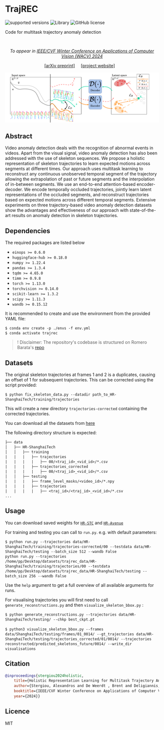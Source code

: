 # TrajREC

![supported versions](https://img.shields.io/badge/python->3.10-brightgreen/?style=flat&logo=python&color=green)
![Library](https://img.shields.io/badge/library-PyTorch-blue?logo=Pytorch)
![GitHub license](https://img.shields.io/cocoapods/l/AFNetworking)

Code for multitask trajectory anomaly detection

<i></i>
<br>
<i><p align="center"> To appear in <a href="https://wacv2024.thecvf.com"> IEEE/CVF Winter Conference on Applications of Computer Vision (WACV) 2024</a></p></i>
<p align="center">
<a href="https://arxiv.org/abs/2311.01851" target="blank" >[arXiv preprint]</a>
&nbsp;&nbsp;&nbsp;
<a href="https://alexandrosstergiou.github.io/project_pages/TrajREC/index.html" target="_blank">[project website]</a>
&nbsp;&nbsp;&nbsp;
</p>

<p align="center">
<img src="./images/TrajREC.png" width="700" />
</p>

## Abstract
Video anomaly detection deals with the recognition of abnormal events in videos. Apart from the visual signal, video anomaly detection has also been addressed with the use of skeleton sequences. We propose a holistic representation of skeleton trajectories to learn expected motions across segments at different times. Our approach uses multitask learning to reconstruct any continuous unobserved temporal segment of the trajectory allowing the extrapolation of past or future segments and the interpolation of in-between segments. We use an end-to-end attention-based encoder-decoder. We encode temporally occluded trajectories, jointly learn latent representations of the occluded segments, and reconstruct trajectories based on expected motions across different temporal segments. Extensive experiments on three trajectory-based video anomaly detection datasets show the advantages and effectiveness of our approach with state-of-the-art results on anomaly detection in skeleton trajectories. <p align="center">




## Dependencies

The required packages are listed below

- `einops >= 0.6.0`
- `huggingface-hub >= 0.18.0`
- `numpy >= 1.22.4`
- `pandas >= 1.3.4`
- `tqdm >= 4.65.0`
- `timm >= 0.9.8`
- `torch >= 1.13.0`
- `torchvision >= 0.14.0`
- `scikit-learn >= 1.3.2`
- `scipy >= 1.11.3`
- `wandb >= 0.15.12`

It is recommended to create and use the environment from the provided YAML file:

```
$ conda env create -p ./envs -f env.yml
$ conda activate trajrec
```

> ! Disclaimer: The repository's codebase is structured on Romero Barata's [repo](https://github.com/RomeroBarata/skeleton_based_anomaly_detection)

## Datasets

The original skeleton trajectories at frames 1 and 2 is a duplicates, causing an offset of 1 for subsequent trajectories.
This can be corrected using the script provided:

```
$ python fix_skeleton_data.py --datadir path_to_HR-ShanghaiTech/training/trajectories
```

This will create a new directory `trajectories-corrected` containing the corrected trajectories.

You can download all the datasets from [here](https://drive.google.com/file/d/1TSqZgE6_DH_abnAx2iIc4FHfZxgyUFmz/view?usp=sharing)

The following directory structure is expected:

```
├── data
│   ├── HR-ShanghaiTech
│   │   ├── training
|   |   |   ├── trajectories
|   |   |   |   ├── 00/<traj_id>_<vid_id>/*.csv
|   |   |   ├── trajectories_corrected
|   |   |   |   ├── 00/<traj_id>_<vid_id>/*.csv
│   │   ├── testing
|   |   |   ├── frame_level_masks/<video_id>/*.npy
|   |   |   ├── trajectories
|   |   |   |   ├── <traj_id>/<traj_id>_<vid_id>/*.csv
...

```

## Usage


You can download saved weights for [`HR-STC`](https://drive.google.com/file/d/1hJQAE5VvzxxV_8dGtAI2I2RPcbwpC4Ct/view?usp=sharing) and [`HR-Avenue`](https://drive.google.com/file/d/1TYsXqn91jLzvLGdqozm5jxaVXlyVKgz4/view?usp=sharing)

For training and testing you can call to `run.py`. e.g. with default parameters:

```
$ python run.py --trajectories data/HR-ShanghaiTech/training/trajectories-corrected/00 --testdata data/HR-ShanghaiTech/testing --batch_size 512 --wandb False
python run.py --trajectories /home/pp/Desktop/datasets/trajrec_data/HR-ShanghaiTech/training/trajectories/00 --testdata /home/pp/Desktop/datasets/trajrec_data/HR-ShanghaiTech/testing --batch_size 256 --wandb False
```

Use the `help` argument to get a full overview of all available arguments for runs.

For visualising trajectories you will first need to call `generate_reconstructions.py` and then `visualize_skeleton_bbox.py` :

```
$ python generate_reconstructions.py --trajectories data/HR-ShanghaiTech/testing/ --chkp best_ckpt.pt 

$ python3 visualize_skeleton_bbox.py --frames data/ShanghaiTech/testing/frames/01_0014/ --gt_trajectories data/HR-ShanghaiTech/testing/trajectories_corrected/01/0014/ --trajectories reconstructed/predicted_skeletons_future/0014/ --write_dir visualisations

```


## Citation

```bibtex
@inproceedings{stergiou2024holistic,
    title={Holistic Representation Learning for Multitask Trajectory Anomaly Detection},
    author={Stergiou, Alexandros and De Weerdt , Brent and Deligiannis, Nikos},
    booktitle={IEEE/CVF Winter Conference on Applications of Computer Vision (WACV)},
    year={2024}}
```


## Licence

MIT
